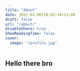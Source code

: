 ```yaml
---
title: "About"
date: 2022-03-06T18:02:14+13:00
draft: false
url: "/about/"
disableShare: true
ShowReadingTime: false
cover:
  image: "/profile.jpg"
---
```


## Hello there bro
